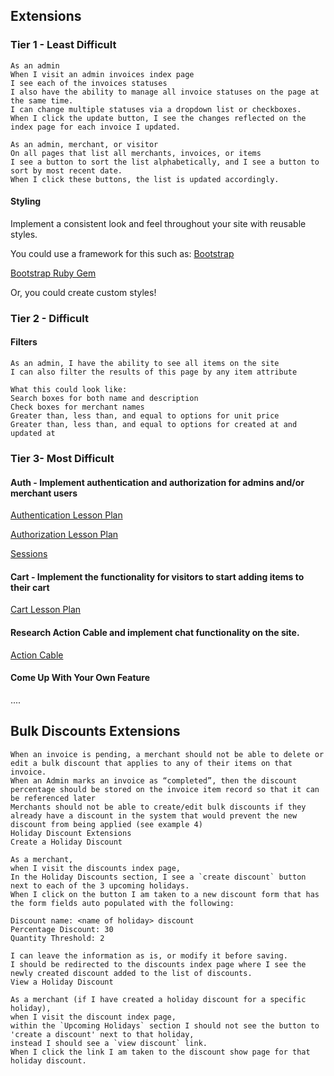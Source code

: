 ## Extensions

### Tier 1 - Least Difficult

```
As an admin     
When I visit an admin invoices index page
I see each of the invoices statuses
I also have the ability to manage all invoice statuses on the page at the same time.
I can change multiple statuses via a dropdown list or checkboxes.
When I click the update button, I see the changes reflected on the index page for each invoice I updated.
```

```
As an admin, merchant, or visitor
On all pages that list all merchants, invoices, or items
I see a button to sort the list alphabetically, and I see a button to sort by most recent date.
When I click these buttons, the list is updated accordingly.
```

#### Styling

Implement a consistent look and feel throughout your site with reusable styles.

You could use a framework for this such as: [Bootstrap](https://getbootstrap.com)

[Bootstrap Ruby Gem](https://github.com/twbs/bootstrap-rubygem)

Or, you could create custom styles!

### Tier 2 - Difficult

#### Filters

```
As an admin, I have the ability to see all items on the site
I can also filter the results of this page by any item attribute

What this could look like:
Search boxes for both name and description
Check boxes for merchant names
Greater than, less than, and equal to options for unit price
Greater than, less than, and equal to options for created at and updated at
```

### Tier 3- Most Difficult

#### Auth - Implement authentication and authorization for admins and/or merchant users

[Authentication Lesson Plan](https://backend.turing.io/module2/lessons/authentication)

[Authorization Lesson Plan](https://backend.turing.io/module2/lessons/authorization)

[Sessions](https://guides.rubyonrails.org/v5.2/action_controller_overview.html#session)


#### Cart - Implement the functionality for visitors to start adding items to their cart

[Cart Lesson Plan](https://backend.turing.io/module2/lessons/cart_implementation)

#### Research Action Cable and implement chat functionality on the site.

[Action Cable](https://guides.rubyonrails.org/v5.2/action_cable_overview.html)

#### Come Up With Your Own Feature

....

## Bulk Discounts Extensions

```
When an invoice is pending, a merchant should not be able to delete or edit a bulk discount that applies to any of their items on that invoice.
When an Admin marks an invoice as “completed”, then the discount percentage should be stored on the invoice item record so that it can be referenced later
Merchants should not be able to create/edit bulk discounts if they already have a discount in the system that would prevent the new discount from being applied (see example 4)
Holiday Discount Extensions
Create a Holiday Discount
```

```
As a merchant,
when I visit the discounts index page,
In the Holiday Discounts section, I see a `create discount` button next to each of the 3 upcoming holidays.
When I click on the button I am taken to a new discount form that has the form fields auto populated with the following:

Discount name: <name of holiday> discount
Percentage Discount: 30
Quantity Threshold: 2

I can leave the information as is, or modify it before saving.
I should be redirected to the discounts index page where I see the newly created discount added to the list of discounts.
View a Holiday Discount
```

```
As a merchant (if I have created a holiday discount for a specific holiday),
when I visit the discount index page,
within the `Upcoming Holidays` section I should not see the button to 'create a discount' next to that holiday,
instead I should see a `view discount` link.
When I click the link I am taken to the discount show page for that holiday discount.
```
